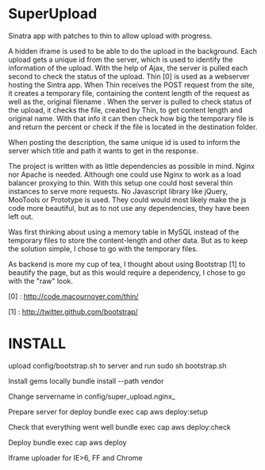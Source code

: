 # SuperUpload #

Sinatra app with patches to thin to allow upload with progress.

A hidden iframe is used to be able to do the upload in the background.
Each upload gets a unique id from the server, which is used to identify the information of the upload.
With the help of Ajax, the server is pulled each second to check the status of the upload.
Thin [0] is used as a webserver hosting the Sintra app. When Thin receives the POST request
from the site, it creates a temporary file, containing the content length of the request as well as the, original filename
.
When the server is pulled to check status of the upload, it checks the file, created by Thin, to get content length and original name. With that info it can then check how big the temporary file is and return the percent or check if the file is located in the destination folder.

When posting the description, the same unique id is used to inform the server which title and path it wants to get in the response.

The project is written with as little dependencies as possible in mind.
Nginx nor Apache is needed. Although one could use Nginx to work as a load balancer proxying to thin. With this
setup one could host several thin instances to serve more requests.
No Javascript library like jQuery, MooTools or Prototype is used. They could would most likely make the js code more beautiful, but as to not use any dependencies, they have been left out.

Was first thinking about using a memory table in MySQL instead of the temporary files to store the content-length and other data. But as to keep the solution simple, I chose to go with the temporary files.

As backend is more my cup of tea, I thought about using Bootstrap [1] to beautify the page, but as this would require a dependency, I chose to go with the "raw" look.

[0] : http://code.macournoyer.com/thin/

[1] : http://twitter.github.com/bootstrap/

# INSTALL #

upload config/bootstrap.sh to server and run
sudo sh bootstrap.sh

Install gems locally
bundle install --path vendor

Change servername in config/super_upload.nginx_

Prepare server for deploy
bundle exec cap aws deploy:setup

Check that everything went well
bundle exec cap aws deploy:check

Deploy
bundle exec cap aws deploy

Iframe uploader for IE>6, FF and Chrome 